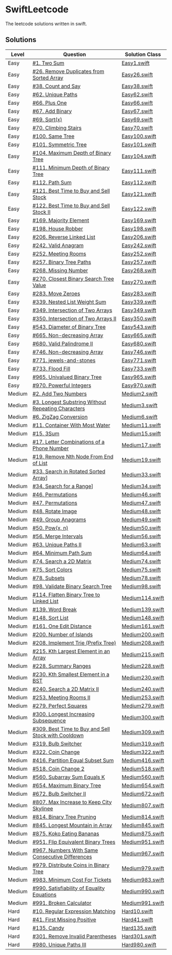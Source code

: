 # SwiftLeetcode
The leetcode solutions written in swift.

## Solutions

|Level| Question|Solution Class| 
|---|---|---|
|Easy|[#1. Two Sum](https://leetcode.com/problems/two-sum/)|[Easy1.swift](Project/SwiftLeetcode/SwiftLeetcode/Solutions/Easy1.swift)|
|Easy|[#26. Remove Duplicates from Sorted Array]( https://leetcode.com/problems/remove-duplicates-from-sorted-array/description/)|[Easy26.swift](Project/SwiftLeetcode/SwiftLeetcode/Solutions/Easy26.swift)|
|Easy|[#38. Count and Say](https://leetcode.com/problems/count-and-say/description/)|[Easy38.swift](Project/SwiftLeetcode/SwiftLeetcode/Solutions/Easy38.swift)|
|Easy|[#62. Unique Paths](https://leetcode.com/problems/unique-paths/)|[Easy62.swift](Project/SwiftLeetcode/SwiftLeetcode/Solutions/Easy62.swift)|
|Easy|[#66. Plus One](https://leetcode.com/problems/plus-one/description/)|[Easy66.swift](Project/SwiftLeetcode/SwiftLeetcode/Solutions/Easy66.swift)|
|Easy|[#67. Add Binary](https://leetcode.com/problems/add-binary/)|[Easy67.swift](Project/SwiftLeetcode/SwiftLeetcode/Solutions/Easy67.swift)|
|Easy|[#69. Sqrt(x)](https://leetcode.com/problems/sqrtx)|[Easy69.swift](Project/SwiftLeetcode/SwiftLeetcode/Solutions/Easy69.swift)|
|Easy|[#70. Climbing Stairs](https://leetcode.com/problems/climbing-stairs)|[Easy70.swift](Project/SwiftLeetcode/SwiftLeetcode/Solutions/Easy70.swift)|
|Easy|[#100. Same Tree](https://leetcode.com/problems/same-tree/)|[Easy100.swift](Project/SwiftLeetcode/SwiftLeetcode/Solutions/Easy100.swift)|
|Easy|[#101. Symmetric Tree](https://leetcode.com/problems/symmetric-tree/)|[Easy101.swift](Project/SwiftLeetcode/SwiftLeetcode/Solutions/Easy101.swift)|
|Easy|[#104. Maximum Depth of Binary Tree](https://leetcode.com/problems/maximum-depth-of-binary-tree/)|[Easy104.swift](Project/SwiftLeetcode/SwiftLeetcode/Solutions/Easy104.swift)|
|Easy|[#111. Minimum Depth of Binary Tree](https://leetcode.com/problems/minimum-depth-of-binary-tree/)|[Easy111.swift](Project/SwiftLeetcode/SwiftLeetcode/Solutions/Easy111.swift)|
|Easy|[#112. Path Sum](https://leetcode.com/problems/path-sum/)|[Easy112.swift](Project/SwiftLeetcode/SwiftLeetcode/Solutions/Easy112.swift)|
|Easy|[#121. Best Time to Buy and Sell Stock](https://leetcode.com/problems/best-time-to-buy-and-sell-stock/)|[Easy121.swift](Project/SwiftLeetcode/SwiftLeetcode/Solutions/Easy121.swift)|
|Easy|[#122. Best Time to Buy and Sell Stock II](https://leetcode.com/problems/best-time-to-buy-and-sell-stock-ii/)|[Easy122.swift](Project/SwiftLeetcode/SwiftLeetcode/Solutions/Easy122.swift)|
|Easy|[#169. Majority Element](https://leetcode.com/problems/majority-element/)|[Easy169.swift](Project/SwiftLeetcode/SwiftLeetcode/Solutions/Easy169.swift)|
|Easy|[#198. House Robber](https://leetcode.com/problems/house-robber/)|[Easy198.swift](Project/SwiftLeetcode/SwiftLeetcode/Solutions/Easy198.swift)|
|Easy|[#206. Reverse Linked List](https://leetcode.com/problems/reverse-linked-list/)|[Easy206.swift](Project/SwiftLeetcode/SwiftLeetcode/Solutions/Easy206.swift)|
|Easy|[#242. Valid Anagram](https://leetcode.com/problems/valid-anagram/)|[Easy242.swift](Project/SwiftLeetcode/SwiftLeetcode/Solutions/Easy242.swift)|
|Easy|[#252. Meeting Rooms](https://leetcode.com/problems/meeting-rooms/)|[Easy252.swift](Project/SwiftLeetcode/SwiftLeetcode/Solutions/Easy252.swift)|
|Easy|[#257. Binary Tree Paths](https://leetcode.com/problems/binary-tree-paths/)|[Easy257.swift](Project/SwiftLeetcode/SwiftLeetcode/Solutions/Easy257.swift)|
|Easy|[#268. Missing Number](https://leetcode.com/problems/missing-number/)|[Easy268.swift](Project/SwiftLeetcode/SwiftLeetcode/Solutions/Easy268.swift)|
|Easy|[#270. Closest Binary Search Tree Value](https://leetcode.com/problems/closest-binary-search-tree-value/)|[Easy270.swift](Project/SwiftLeetcode/SwiftLeetcode/Solutions/Easy270.swift)|
|Easy|[#283. Move Zeroes](https://leetcode.com/problems/move-zeroes/)|[Easy283.swift](Project/SwiftLeetcode/SwiftLeetcode/Solutions/Easy283.swift)|
|Easy|[#339. Nested List Weight Sum](https://leetcode.com/problems/nested-list-weight-sum/)|[Easy339.swift](Project/SwiftLeetcode/SwiftLeetcode/Solutions/Easy339.swift)|
|Easy|[#349. Intersection of Two Arrays](https://leetcode.com/problems/intersection-of-two-arrays)|[Easy349.swift](Project/SwiftLeetcode/SwiftLeetcode/Solutions/Easy349.swift)|
|Easy|[#350. Intersection of Two Arrays II](https://leetcode.com/problems/intersection-of-two-arrays-ii)|[Easy350.swift](Project/SwiftLeetcode/SwiftLeetcode/Solutions/Easy350.swift)|
|Easy|[#543. Diameter of Binary Tree](https://leetcode.com/problems/diameter-of-binary-tree/)|[Easy543.swift](Project/SwiftLeetcode/SwiftLeetcode/Solutions/Easy543.swift)|
|Easy|[#665. Non-decreasing Array](https://leetcode.com/problems/non-decreasing-array/description/)|[Easy665.swift](Project/SwiftLeetcode/SwiftLeetcode/Solutions/Easy665.swift)|
|Easy|[#680. Valid Palindrome II](https://leetcode.com/problems/valid-palindrome-ii/)|[Easy680.swift](Project/SwiftLeetcode/SwiftLeetcode/Solutions/Easy680.swift)|
|Easy|[#746. Non-decreasing Array](https://leetcode.com/problems/min-cost-climbing-stairs/)|[Easy746.swift](Project/SwiftLeetcode/SwiftLeetcode/Solutions/Easy746.swift)|
|Easy|[#771. jewels-and-stones](https://leetcode.com/problems/jewels-and-stones/description/)|[Easy771.swift](Project/SwiftLeetcode/SwiftLeetcode/Solutions/Easy771.swift)|
|Easy|[#733. Flood Fill](https://leetcode.com/problems/flood-fill/)|[Easy733.swift](Project/SwiftLeetcode/SwiftLeetcode/Solutions/Easy733.swift)|
|Easy|[#965. Univalued Binary Tree](https://leetcode.com/problems/univalued-binary-tree)|[Easy965.swift](Project/SwiftLeetcode/SwiftLeetcode/Solutions/Easy965.swift)|
|Easy|[#970. Powerful Integers](https://leetcode.com/problems/powerful-integers/)|[Easy970.swift](Project/SwiftLeetcode/SwiftLeetcode/Solutions/Easy970.swift)|
|Medium|[#2. Add Two Numbers](https://leetcode.com/problems/add-two-numbers/)|[Medium2.swift](Project/SwiftLeetcode/SwiftLeetcode/Solutions/Medium2.swift)|
|Medium|[#3. Longest Substring Without Repeating Characters](https://leetcode.com/problems/longest-substring-without-repeating-characters/)|[Medium3.swift](Project/SwiftLeetcode/SwiftLeetcode/Solutions/Medium3.swift)|
|Medium|[#6. ZigZag Conversion](https://leetcode.com/problems/zigzag-conversion/)|[Medium6.swift](Project/SwiftLeetcode/SwiftLeetcode/Solutions/Medium6.swift)|
|Medium|[#11. Container With Most Water](https://leetcode.com/problems/container-with-most-water/description/)|[Medium11.swift](Project/SwiftLeetcode/SwiftLeetcode/Solutions/Medium11.swift)|
|Medium|[#15. 3Sum](https://leetcode.com/problems/3sum/)|[Medium15.swift](Project/SwiftLeetcode/SwiftLeetcode/Solutions/Medium15.swift)|
|Medium|[#17. Letter Combinations of a Phone Number](https://leetcode.com/problems/letter-combinations-of-a-phone-number/description/)|[Medium17.swift](Project/SwiftLeetcode/SwiftLeetcode/Solutions/Medium17.swift)|
|Medium|[#19. Remove Nth Node From End of List](https://leetcode.com/problems/remove-nth-node-from-end-of-list/description/)|[Medium19.swift](Project/SwiftLeetcode/SwiftLeetcode/Solutions/Medium19.swift)|
|Medium|[#33. Search in Rotated Sorted Array](https://leetcode.com/problems/search-in-rotated-sorted-array/description/)]|[Medium33.swift](Project/SwiftLeetcode/SwiftLeetcode/Solutions/Medium33.swift)|
|Medium|[#34. Search for a Range](https://leetcode.com/problems/search-for-a-range/description/)]|[Medium34.swift](Project/SwiftLeetcode/SwiftLeetcode/Solutions/Medium34.swift)|
|Medium|[#46. Permutations](https://leetcode.com/problems/permutations/)|[Medium46.swift](Project/SwiftLeetcode/SwiftLeetcode/Solutions/Medium46.swift)|
|Medium|[#47. Permutations](https://leetcode.com/problems/permutations-ii/)|[Medium47.swift](Project/SwiftLeetcode/SwiftLeetcode/Solutions/Medium47.swift)|
|Medium|[#48. Rotate Image](https://leetcode.com/problems/rotate-image/description/)|[Medium48.swift](Project/SwiftLeetcode/SwiftLeetcode/Solutions/Medium48.swift)|
|Medium|[#49. Group Anagrams](https://leetcode.com/problems/group-anagrams/description/)|[Medium49.swift](Project/SwiftLeetcode/SwiftLeetcode/Solutions/Medium49.swift)|
|Medium|[#50. Pow(x, n)](https://leetcode.com/problems/powx-n/)|[Medium50.swift](Project/SwiftLeetcode/SwiftLeetcode/Solutions/Medium50.swift)|
|Medium|[#56. Merge Intervals](https://leetcode.com/problems/merge-intervals/)|[Medium56.swift](Project/SwiftLeetcode/SwiftLeetcode/Solutions/Medium56.swift)|
|Medium|[#63. Unique Paths II](https://leetcode.com/problems/unique-paths-ii/)|[Medium63.swift](Project/SwiftLeetcode/SwiftLeetcode/Solutions/Medium63.swift)|
|Medium|[#64. Minimum Path Sum](https://leetcode.com/problems/minimum-path-sum/description/)|[Medium64.swift](Project/SwiftLeetcode/SwiftLeetcode/Solutions/Medium64.swift)|
|Medium|[#74. Search a 2D Matrix](https://leetcode.com/problems/search-a-2d-matrix/description/)|[Medium74.swift](Project/SwiftLeetcode/SwiftLeetcode/Solutions/Medium74.swift)|
|Medium|[#75. Sort Colors](https://leetcode.com/problems/sort-colors/description/)|[Medium75.swift](Project/SwiftLeetcode/SwiftLeetcode/Solutions/Medium75.swift)|
|Medium|[#78. Subsets](https://leetcode.com/problems/subsets)|[Medium78.swift](Project/SwiftLeetcode/SwiftLeetcode/Solutions/Medium78.swift)|
|Medium|[#98. Validate Binary Search Tree](https://leetcode.com/problems/validate-binary-search-tree/)|[Medium98.swift](Project/SwiftLeetcode/SwiftLeetcode/Solutions/Medium98.swift)|
|Medium|[#114. Flatten Binary Tree to Linked List](https://leetcode.com/problems/flatten-binary-tree-to-linked-list/)|[Medium114.swift](Project/SwiftLeetcode/SwiftLeetcode/Solutions/Medium114.swift)|
|Medium|[#139. Word Break](https://leetcode.com/problems/word-break/)|[Medium139.swift](Project/SwiftLeetcode/SwiftLeetcode/Solutions/Medium139.swift)|
|Medium|[#148. Sort List](https://leetcode.com/problems/sort-list/description/)|[Medium148.swift](Project/SwiftLeetcode/SwiftLeetcode/Solutions/Medium148.swift)|
|Medium|[#161. One Edit Distance](https://leetcode.com/problems/one-edit-distance/)|[Medium161.swift](Project/SwiftLeetcode/SwiftLeetcode/Solutions/Medium161.swift)|
|Medium|[#200. Number of Islands]( https://leetcode.com/problems/number-of-islands/description/)|[Medium200.swift](Project/SwiftLeetcode/SwiftLeetcode/Solutions/Medium200.swift)|
|Medium|[#208. Implement Trie (Prefix Tree)]( https://leetcode.com/problems/implement-trie-prefix-tree/)|[Medium208.swift](Project/SwiftLeetcode/SwiftLeetcode/Solutions/Medium208.swift)|
|Medium|[#215. Kth Largest Element in an Array](https://leetcode.com/problems/summary-ranges/description/)|[Medium215.swift](Project/SwiftLeetcode/SwiftLeetcode/Solutions/Medium215.swift)|
|Medium|[#228. Summary Ranges](https://leetcode.com/problems/kth-largest-element-in-an-array/description/)|[Medium228.swift](Project/SwiftLeetcode/SwiftLeetcode/Solutions/Medium228.swift)|
|Medium|[#230. Kth Smallest Element in a BST](https://leetcode.com/problems/kth-largest-element-in-an-array/)|[Medium230.swift](Project/SwiftLeetcode/SwiftLeetcode/Solutions/Medium230.swift)|
|Medium|[#240. Search a 2D Matrix II](https://leetcode.com/problems/search-a-2d-matrix-ii/description/)|[Medium240.swift](Project/SwiftLeetcode/SwiftLeetcode/Solutions/Medium240.swift)|
|Medium|[#253. Meeting Rooms II](https://leetcode.com/problems/meeting-rooms-ii/)|[Medium253.swift](Project/SwiftLeetcode/SwiftLeetcode/Solutions/Medium253.swift)|
|Medium|[#279. Perfect Squares](https://leetcode.com/problems/perfect-squares/description/)|[Medium279.swift](Project/SwiftLeetcode/SwiftLeetcode/Solutions/Medium279.swift)|
|Medium|[#300. Longest Increasing Subsequence](https://leetcode.com/problems/longest-increasing-subsequence/description/)|[Medium300.swift](Project/SwiftLeetcode/SwiftLeetcode/Solutions/Medium300.swift)|
|Medium|[#309. Best Time to Buy and Sell Stock with Cooldown](https://leetcode.com/problems/best-time-to-buy-and-sell-stock-with-cooldown/)|[Medium309.swift](Project/SwiftLeetcode/SwiftLeetcode/Solutions/Medium309.swift)|
|Medium|[#319. Bulb Switcher](https://leetcode.com/problems/bulb-switcher/description/)|[Medium319.swift](Project/SwiftLeetcode/SwiftLeetcode/Solutions/Medium319.swift)|
|Medium|[#322. Coin Change](https://leetcode.com/problems/coin-change/)|[Medium322.swift](Project/SwiftLeetcode/SwiftLeetcode/Solutions/Medium322.swift)|
|Medium|[#416. Partition Equal Subset Sum](https://leetcode.com/problems/partition-equal-subset-sum/description/)|[Medium416.swift](Project/SwiftLeetcode/SwiftLeetcode/Solutions/Medium416.swift)|
|Medium|[#518. Coin Change 2]( https://leetcode.com/problems/coin-change-2/)|[Medium518.swift](Project/SwiftLeetcode/SwiftLeetcode/Solutions/Medium518.swift)|
|Medium|[#560. Subarray Sum Equals K]( https://leetcode.com/problems/subarray-sum-equals-k/description/)|[Medium560.swift](Project/SwiftLeetcode/SwiftLeetcode/Solutions/Medium560.swift)|
|Medium|[#654. Maximum Binary Tree](https://leetcode.com/problems/maximum-binary-tree/description/)|[Medium654.swift](Project/SwiftLeetcode/SwiftLeetcode/Solutions/Medium654.swift)|
|Medium|[#672. Bulb Switcher II](https://leetcode.com/problems/bulb-switcher-ii/description/)|[Medium672.swift](Project/SwiftLeetcode/SwiftLeetcode/Solutions/Medium672.swift)|
|Medium|[#807. Max Increase to Keep City Skylinee](https://leetcode.com/problems/max-increase-to-keep-city-skyline/description/)|[Medium807.swift](Project/SwiftLeetcode/SwiftLeetcode/Solutions/Medium807.swift)|
|Medium|[#814. Binary Tree Pruning](https://leetcode.com/problems/binary-tree-pruning/description/)|[Medium814.swift](Project/SwiftLeetcode/SwiftLeetcode/Solutions/Medium814.swift)|
|Medium|[#845. Longest Mountain in Array](https://leetcode.com/problems/binary-tree-pruning/)|[Medium845.swift](Project/SwiftLeetcode/SwiftLeetcode/Solutions/Medium845.swift)|
|Medium|[#875. Koko Eating Bananas](https://leetcode.com/problems/koko-eating-bananas/)|[Medium875.swift](Project/SwiftLeetcode/SwiftLeetcode/Solutions/Medium875.swift)|
|Medium|[#951. Flip Equivalent Binary Trees](https://leetcode.com/problems/flip-equivalent-binary-trees/)|[Medium951.swift](Project/SwiftLeetcode/SwiftLeetcode/Solutions/Medium951.swift)|
|Medium|[#967. Numbers With Same Consecutive Differences](https://leetcode.com/problems/numbers-with-same-consecutive-differences/)|[Medium967.swift](Project/SwiftLeetcode/SwiftLeetcode/Solutions/Medium967.swift)|
|Medium|[#979. Distribute Coins in Binary Tree](https://leetcode.com/problems/distribute-coins-in-binary-tree/)|[Medium979.swift](Project/SwiftLeetcode/SwiftLeetcode/Solutions/Medium979.swift)|
|Medium|[#983. Minimum Cost For Tickets](https://leetcode.com/problems/minimum-cost-for-tickets/)|[Medium983.swift](Project/SwiftLeetcode/SwiftLeetcode/Solutions/Medium983.swift)|
|Medium|[#990. Satisfiability of Equality Equations]( https://leetcode.com/problems/satisfiability-of-equality-equations/)|[Medium990.swift](Project/SwiftLeetcode/SwiftLeetcode/Solutions/Medium990.swift)|
|Medium|[#991. Broken Calculator](https://leetcode.com/problems/broken-calculator/)|[Medium991.swift](Project/SwiftLeetcode/SwiftLeetcode/Solutions/Medium991.swift)|
|Hard|[#10. Regular Expression Matching](https://leetcode.com/problems/regular-expression-matching/)|[Hard10.swift](Project/SwiftLeetcode/SwiftLeetcode/Solutions/Hard10.swift)|
|Hard|[#41. First Missing Positive](https://leetcode.com/problems/first-missing-positive/description/)|[Hard41.swift](Project/SwiftLeetcode/SwiftLeetcode/Solutions/Hard41.swift)|
|Hard|[#135. Candy](https://leetcode.com/problems/candy)|[Hard135.swift](Project/SwiftLeetcode/SwiftLeetcode/Solutions/Hard135.swift)|
|Hard|[#301. Remove Invalid Parentheses](https://leetcode.com/problems/remove-invalid-parentheses)|[Hard301.swift](Project/SwiftLeetcode/SwiftLeetcode/Solutions/Hard301.swift)|
|Hard|[#980. Unique Paths III](https://leetcode.com/problems/unique-paths-iii/)|[Hard980.swift](Project/SwiftLeetcode/SwiftLeetcode/Solutions/Hard980.swift)|